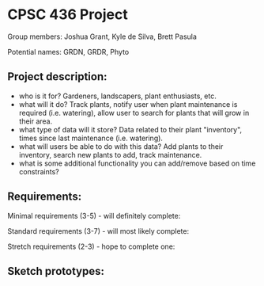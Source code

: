 # CPSC 436 Project 

Group members: Joshua Grant, Kyle de Silva, Brett Pasula 

Potential names: GRDN, GRDR, Phyto 

## Project description:  
- who is it for? Gardeners, landscapers, plant enthusiasts, etc. 
- what will it do? Track plants, notify user when plant maintenance is required (i.e. watering), allow user to search for plants that will grow in their area. 
- what type of data will it store? Data related to their plant "inventory", times since last maintenance (i.e. watering). 
- what will users be able to do with this data? Add plants to their inventory, search new plants to add, track maintenance. 
- what is some additional functionality you can add/remove based on time constraints? 

## Requirements: 

Minimal requirements (3-5) - will definitely complete: 

Standard requirements (3-7) - will most likely complete: 

Stretch requirements (2-3) - hope to complete one: 

## Sketch prototypes: 
